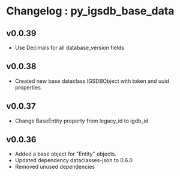 # Changelog : py_igsdb_base_data 

## v0.0.39
- Use Decimals for all database_version fields

## v0.0.38
- Created new base dataclass IGSDBObject with token and uuid properties.

## v0.0.37
- Change BaseEntity property from legacy_id to igdb_id

## v0.0.36
- Added a base object for "Entity" objects.
- Updated dependency dataclasses-json to 0.6.0
- Removed unused dependencies
